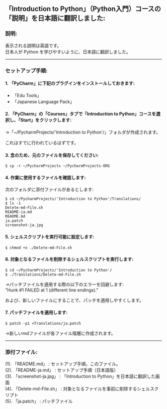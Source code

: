 ## 「Introduction to Python」（Python入門）コースの「説明」を日本語に翻訳しました:

### 説明:

表示される説明は英語です。  
日本人が Python を学びやすいように、日本語に翻訳しました。

---

### セットアップ手順:


#### 1. 「PyCharm」に下記のプラグインをインストールしておきます:

- 「Edu Tools」  
- 「Japanese Language Pack」


#### 2. 「PyCharm」の「Courses」タブで「Introduction to Python」コースを選択し、「Start」をクリックします:

→「~/PycharmProjects/'Introduction to Python'/」フォルダが作成されます。

これはすでに行われているはずです。

#### 3. 念のため、元のファイルを保存してください:

```
$ cp -r ~/PycharmProjects ~/PycharmProjects-ORG
```

#### 4. 作業に使用するファイルを確認します:

次のフォルダに添付ファイルがあるとします:

```
$ cd ~/PycharmProjects/'Introduction to Python'/Translations/
$ ls -1
Delete-md-File.sh
README-ja.md
README.md
ja.patch
screenshot-ja.jpg
```

#### 5. シェルスクリプトを実行可能に設定します:

```
$ chmod +x ./Delete-md-File.sh
```

#### 6. 対象となるファイルを削除するシェルスクリプトを実行します:

```
$ cd ~/PycharmProjects/'Introduction to Python'/
$ ./Translations/Delete-md-File.sh
```

→パッチファイルを適用する際の以下のエラーを回避します:  
"Hunk #1 FAILED at 1 (different line endings)."

および、新しいファイルにすることで、パッチを適用しやすくします。

#### 7. パッチファイルを適用します:

```
$ patch -p1 <Translations/ja.patch
```

→新しいmdファイルが各ファイル階層に作成されます。

---

### 添付ファイル:

(1). 「README.md」 : セットアップ手順。このファイル。  
(2). 「README-ja.md」 : セットアップ手順（日本語版）  
(3). 「screenshot-ja.jpg」 : 「Introduction to Python」を日本語に翻訳した画面  
(4). 「Delete-md-File.sh」  : 対象となるファイルを事前に削除するシェルスクリプト  
(5). 「ja.patch」  : パッチファイル
